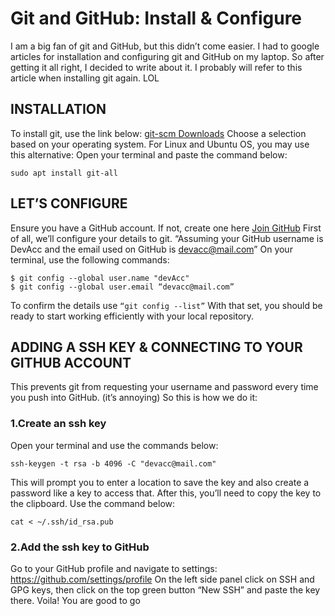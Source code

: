 # Git and GitHub: Install & Configure

I am a big fan of git and GitHub, but this didn’t come easier. I had to google articles for installation and configuring git and GitHub on my laptop. So after getting it all right, I decided to write about it. I probably will refer to this article when installing git again. LOL

## INSTALLATION
To install git, use the link below:
[git-scm Downloads](https://git-scm.com/downloads)
Choose a selection based on your operating system.
For Linux and Ubuntu OS, you may use this alternative:
Open your terminal and paste the command below:
```shell
sudo apt install git-all
```

## LET’S CONFIGURE
Ensure you have a GitHub account. If not, create one here [Join GitHub](https://github.com/join)
First of all, we’ll configure your details to git.
“Assuming your GitHub username is DevAcc and the email used on GitHub is devacc@mail.com”
On your terminal, use the following commands:
```shell
$ git config --global user.name "devAcc"
$ git config --global user.email “devacc@mail.com”
```
To confirm the details use  ``` “git config --list” ```
With that set, you should be ready to start working efficiently with your local repository.

## ADDING A SSH KEY & CONNECTING TO YOUR GITHUB ACCOUNT
This prevents git from requesting your username and password every time you push into GitHub. (it’s annoying)
So this is how we do it:
### 1.Create an ssh key
Open your terminal and use the commands below:
```shell
ssh-keygen -t rsa -b 4096 -C "devacc@mail.com"
```
This will prompt you to enter a location to save the key and also create a password like a key to access that.
After this, you’ll need to copy the key to the clipboard.
Use the command below:
```shell
cat < ~/.ssh/id_rsa.pub
```
### 2.Add the ssh key to GitHub
Go to your GitHub profile and navigate to settings: https://github.com/settings/profile
On the left side panel click on SSH and GPG keys, then click on the top green button “New SSH” and paste the key there.
Voila! You are good to go
